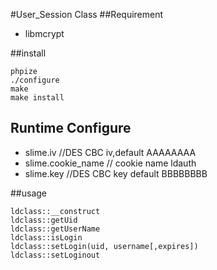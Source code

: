 #User_Session Class
##Requirement 
- libmcrypt

##install

```
phpize
./configure
make
make install
```

## Runtime Configure
- slime.iv    //DES CBC iv,default AAAAAAAA  
- slime.cookie_name  // cookie name  ldauth
- slime.key  //DES CBC key default BBBBBBBB

##usage
```
ldclass::__construct
ldclass::getUid
ldclass::getUserName
ldclass::isLogin
ldclass::setLogin(uid, username[,expires])
ldclass::setLoginout
```

